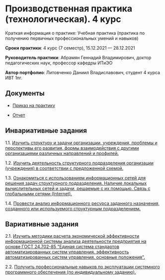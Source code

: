 # Производственная практика (технологическая). 4 курс

Краткая информация о практике: Учебная практика (практика по получению первичных профессиональных умений и навыков)

**Сроки практики**: 4 курс (7 семестр), 15.12.2021 — 28.12.2021

**Руководитель практики**: Абрамян Геннадий Владимирович, доктор педагогических наук, профессор кафедры ИТиЭО

**Автор портфолио**: Литовченко Даниил Владиславович, студент 4 курса ИВТ 1пг.

## Документы

* [Приказ на практику](https://github.com/DaniilLitvochenko/proizvprakt/blob/main/%D0%9F%D1%80%D0%B8%D0%BA%D0%B0%D0%B7%20%D0%BD%D0%B0%20%D0%BF%D1%80%D0%B0%D0%BA%D1%82%D0%B8%D0%BA%D1%83.pdf)

* [Отчет]()

## Инвариативные задания

1.1. [Изучить структуру и задачи организации, учреждения, проблемы и перспективы его развития, формы взаимодействия с другими организациями различных направлений и профилей.](https://github.com/DaniilLitvochenko/proizvprakt/blob/main/%D0%9B%D0%B8%D1%82%D0%BE%D0%B2%D1%87%D0%B5%D0%BD%D0%BA%D0%BE-%D0%94.%D0%92.-%D0%98%D0%A1%D0%A01.pdf)

1.2. [Изучить деятельность структурного подразделения организации (учреждения) в соответствии с предложенной схемой.](https://github.com/DaniilLitvochenko/proizvprakt/blob/main/%D0%9B%D0%B8%D1%82%D0%BE%D0%B2%D1%87%D0%B5%D0%BD%D0%BA%D0%BE-%D0%94.%D0%92.-%D0%98%D0%A1%D0%A02.pdf)

1.3. [Ознакомиться с использованием информационных сетей для решения задач структурного подразделения. Наличие локальных вычислительных сетей и задачи, решаемые с их помощью. Связь с глобальными сетями (Internet).](https://github.com/DaniilLitvochenko/proizvprakt/blob/main/%D0%9B%D0%B8%D1%82%D0%BE%D0%B2%D1%87%D0%B5%D0%BD%D0%BA%D0%BE-%D0%94.%D0%92.-%D0%98%D0%A1%D0%A03.pdf)

1.4. [Провести анализ информационного ресурса заданного назначения, созданного или используемого структурным подразделением.](https://github.com/DaniilLitvochenko/proizvprakt/blob/main/%D0%9B%D0%B8%D1%82%D0%BE%D0%B2%D1%87%D0%B5%D0%BD%D0%BA%D0%BE-%D0%94.%D0%92.-%D0%98%D0%A1%D0%A04.pdf)

## Вариативные задания

2.1. [Изучить методики расчета экономической эффективности информационной системы анализа деятельности предприятия на основе ГОСТ 24.702-85 "Единая система стандартов автоматизированных систем управления. эффективность автоматизированных систем управления. основные положения".](https://github.com/DaniilLitvochenko/proizvprakt/blob/main/%D0%9B%D0%B8%D1%82%D0%BE%D0%B2%D1%87%D0%B5%D0%BD%D0%BA%D0%BE-%D0%94.%D0%92.-%D0%92%D0%A1%D0%A01.pdf)

2.2. [Получить профессиональные навыков по эксплуатации системного программного обеспечения (по индивидуальному заданию).](https://github.com/DaniilLitvochenko/proizvprakt/blob/main/%D0%9B%D0%B8%D1%82%D0%BE%D0%B2%D1%87%D0%B5%D0%BD%D0%BA%D0%BE-%D0%94.%D0%92.-%D0%92%D0%A1%D0%A02.pdf)

